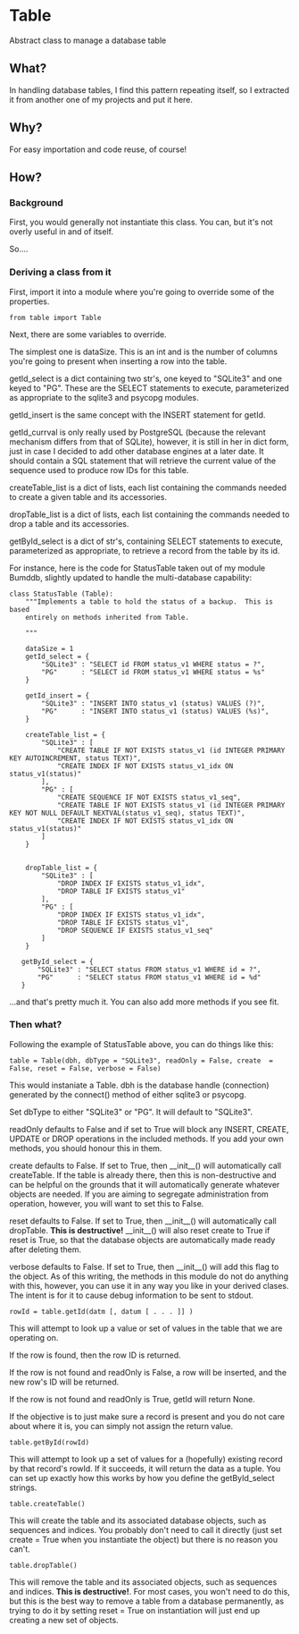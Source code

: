 # Table

Abstract class to manage a database table

## What?

In handling database tables, I find this pattern repeating itself, so
I extracted it from another one of my projects and put it here.

## Why?

For easy importation and code reuse, of course!

## How?

### Background

First, you would generally not instantiate this class.  You can, but
it's not overly useful in and of itself.

So....

### Deriving a class from it

First, import it into a module where you're going to override some of
the properties.

    from table import Table

Next, there are some variables to override.

The simplest one is dataSize.  This is an int and is the number of
columns you're going to present when inserting a row into the table.

getId_select is a dict containing two str's, one keyed to "SQLite3"
and one keyed to "PG".  These are the SELECT statements to execute,
parameterized as appropriate to the sqlite3 and psycopg modules.

getId_insert is the same concept with the INSERT statement for getId.

getId_currval is only really used by PostgreSQL (because the relevant
mechanism differs from that of SQLite), however, it is still in her in
dict form, just in case I decided to add other database engines at a
later date.  It should contain a SQL statement that will retrieve the
current value of the sequence used to produce row IDs for this table.

createTable_list is a dict of lists, each list containing the commands
needed to create a given table and its accessories.

dropTable_list is a dict of lists, each list containing the commands
needed to drop a table and its accessories.

getById_select is a dict of str's, containing SELECT statements to
execute, parameterized as appropriate, to retrieve a record from the
table by its id.

For instance, here is the code for StatusTable taken out of my module
Bumddb, slightly updated to handle the multi-database capability:

    class StatusTable (Table):
        """Implements a table to hold the status of a backup.  This is based
        entirely on methods inherited from Table.
    
        """
    
        dataSize = 1
        getId_select = {
            "SQLite3" : "SELECT id FROM status_v1 WHERE status = ?",
            "PG"      : "SELECT id FROM status_v1 WHERE status = %s"
        }

        getId_insert = {
            "SQLite3" : "INSERT INTO status_v1 (status) VALUES (?)",
            "PG"      : "INSERT INTO status_v1 (status) VALUES (%s)",
        }

        createTable_list = {
            "SQLite3" : [
                "CREATE TABLE IF NOT EXISTS status_v1 (id INTEGER PRIMARY KEY AUTOINCREMENT, status TEXT)",
                "CREATE INDEX IF NOT EXISTS status_v1_idx ON status_v1(status)"
            ],
            "PG" : [
                "CREATE SEQUENCE IF NOT EXISTS status_v1_seq",
                "CREATE TABLE IF NOT EXISTS status_v1 (id INTEGER PRIMARY KEY NOT NULL DEFAULT NEXTVAL(status_v1_seq), status TEXT)",
                "CREATE INDEX IF NOT EXISTS status_v1_idx ON status_v1(status)"
            ]
        }

    
        dropTable_list = {
            "SQLite3" : [
                "DROP INDEX IF EXISTS status_v1_idx",
                "DROP TABLE IF EXISTS status_v1"
            ],
            "PG" : [
                "DROP INDEX IF EXISTS status_v1_idx",
                "DROP TABLE IF EXISTS status_v1",
                "DROP SEQUENCE IF EXISTS status_v1_seq"
            ]
        }

       getById_select = {
           "SQLite3" : "SELECT status FROM status_v1 WHERE id = ?",
           "PG"      : "SELECT status FROM status_v1 WHERE id = %d"
       }

...and that's pretty much it.  You can also add more methods if you see fit.

### Then what?

Following the example of StatusTable above, you can do things like this:

    table = Table(dbh, dbType = "SQLite3", readOnly = False, create  = False, reset = False, verbose = False)

This would instaniate a Table.  dbh is the database handle
(connection) generated by the connect() method of either sqlite3 or
psycopg.

Set dbType to either "SQLite3" or "PG".  It will default to "SQLite3".

readOnly defaults to False and if set to True will block any INSERT,
CREATE, UPDATE or DROP operations in the included methods.  If you add
your own methods, you should honour this in them.

create defaults to False.  If set to True, then \_\_init\_\_() will
automatically call createTable.  If the table is already there, then
this is non-destructive and can be helpful on the grounds that it will
automatically generate whatever objects are needed.  If you are aiming
to segregate administration from operation, however, you will want to
set this to False.

reset defaults to False.  If set to True, then \_\_init\_\_() will
automatically call dropTable.  **This is destructive!** \_\_init\_\_()
will also reset create to True if reset is True, so that the database
objects are automatically made ready after deleting them.

verbose defaults to False.  If set to True, then \_\_init\_\_() will
add this flag to the object.  As of this writing, the methods in this
module do not do anything with this, however, you can use it in any
way you like in your derived clases.  The intent is for it to cause
debug information to be sent to stdout.

    rowId = table.getId(datm [, datum [ . . . ]] )

This will attempt to look up a value or set of values in the table
that we are operating on.

If the row is found, then the row ID is returned.

If the row is not found and readOnly is False, a row will be
inserted, and the new row's ID will be returned.

If the row is not found and readOnly is True, getId will return None.

If the objective is to just make sure a record is present and you do
not care about where it is, you can simply not assign the return
value.

    table.getById(rowId)

This will attempt to look up a set of values for a (hopefully)
existing record by that record's rowId.  If it succeeds, it will
return the data as a tuple.  You can set up exactly how this works by
how you define the getById_select strings.

    table.createTable()

This will create the table and its associated database objects, such
as sequences and indices.  You probably don't need to call it directly
(just set create = True when you instantiate the object) but there is
no reason you can't.

    table.dropTable()

This will remove the table and its associated objects, such as
sequences and indices.  **This is destructive!**.  For most cases, you
won't need to do this, but this is the best way to remove a table from
a database permanently, as trying to do it by setting reset = True on
instantiation will just end up creating a new set of objects.

